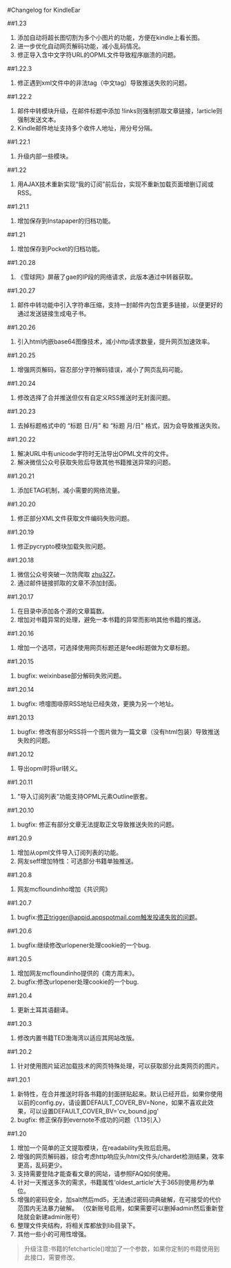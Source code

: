 #Changelog for KindleEar

##1.23
  1. 添加自动将超长图切割为多个小图片的功能，方便在kindle上看长图。
  2. 进一步优化自动网页解码功能，减小乱码情况。
  3. 修正导入含中文字符URL的OPML文件导致程序崩溃的问题。

##1.22.3
  1. 修正遇到xml文件中的非法tag（中文tag）导致推送失败的问题。

##1.22.2
  1. 邮件中转模块升级，在邮件标题中添加 !links则强制抓取文章链接，!article则强制发送文本。
  2. Kindle邮件地址支持多个收件人地址，用分号分隔。

##1.22.1
  1. 升级内部一些模块。

##1.22
  1. 用AJAX技术重新实现“我的订阅”前后台，实现不重新加载页面增删订阅或RSS。

##1.21.1
  1. 增加保存到Instapaper的归档功能。

##1.21
  1. 增加保存到Pocket的归档功能。

##1.20.28
  1. 《雪球网》屏蔽了gae的IP段的网络请求，此版本通过中转器获取。

##1.20.27
  1. 邮件中转功能中引入字符串压缩，支持一封邮件内包含更多链接，以便更好的通过发送链接生成电子书。
  
##1.20.26
  1. 引入html内嵌base64图像技术，减小http请求数量，提升网页加速效率。
  
##1.20.25
  1. 增强网页解码，容忍部分字符解码错误，减小了网页乱码可能。

##1.20.24
  1. 修改选择了合并推送但仅有自定义RSS推送时无封面问题。

##1.20.23
  1. 去掉标题格式中的 “标题 日/月” 和 “标题 月/日” 格式，因为会导致推送失败。

##1.20.22
  1. 解决URL中有unicode字符时无法导出OPML文件的文件。
  2. 解决微信公众号获取失败后导致其他书籍推送异常的问题。
  
##1.20.21
  1. 添加ETAG机制，减小需要的网络流量。

##1.20.20
  1. 修正部分XML文件获取文件编码失败问题。

##1.20.19
  1. 修正pycrypto模块加载失败问题。

##1.20.18
  1. 微信公众号突破一次防爬取 [zhu327](https://github.com/zhu327/rss)。
  2. 通过邮件链接抓取的文章不添加封面。
  
##1.20.17
  1. 在目录中添加各个源的文章篇数。
  2. 增加对书籍异常的处理，避免一本书籍的异常而影响其他书籍的推送。

##1.20.16
  1. 增加一个选项，可选择使用网页标题还是feed标题做为文章标题。

##1.20.15
  1. bugfix: weixinbase部分解码失败问题。

##1.20.14
  1. bugfix: 喷嚏图啩原RSS地址已经失效，更换为另一个地址。

##1.20.13
  1. bugfix: 修改有部分RSS将一个图片做为一篇文章（没有html包装）导致推送失败的问题。

##1.20.12
  1. 导出opml时将url转义。

##1.20.11
  1. "导入订阅列表"功能支持OPML元素Outline嵌套。

##1.20.10
  1. bugfix: 修正有部分文章无法提取正文导致推送失败的问题。

##1.20.9
  1. 增加从opml文件导入订阅列表的功能。
  2. 网友seff增加特性：可选部分书籍单独推送。

##1.20.8
  1. 网友mcfloundinho增加《共识网》

##1.20.7
  1. bugfix:修正trigger@appid.appspotmail.com触发投递失败的问题。

##1.20.6
  1. bugfix:继续修改urlopener处理cookie的一个bug.

##1.20.5
  1. 增加网友mcfloundinho提供的《南方周末》。
  2. bugfix:修改urlopener处理cookie的一个bug.

##1.20.4
  1. 更新土耳其语翻译。

##1.20.3
  1. 修改内置书籍TED渤海湾以适应其网站改版。

##1.20.2
  1. 针对使用图片延迟加载技术的网页特殊处理，可以获取部分此类网页的图片。

##1.20.1
  1. 新特性，在合并推送时将各书籍的封面拼贴起来。默认已经开启，如果你使用以前的config.py，请设置DEFAULT_COVER_BV=None，如果不喜欢此效果，可以设置DEFAULT_COVER_BV='cv_bound.jpg'
  2. bugfix: 修正保存到evernote不成功的问题（1.13引入）
  
##1.20
  1. 增加一个简单的正文提取模块，在readability失败后启用。
  2. 增强的网页解码器，综合考虑http响应头/html文件头/chardet检测结果，效率更高，乱码更少。
  3. 支持需要登陆才能查看文章的网站，请参照FAQ如何使用。
  4. 针对一天推送多次的需求，书籍属性‘oldest_article’大于365则使用*秒*为单位。
  5. 增强的密码安全，加salt然后md5，无法通过密码词典破解，在可接受的代价范围内无法暴力破解。
    （仅新账号启用，如果需要可以删掉admin然后重新登陆就会新建admin账号）
  6. 整理文件夹结构，将相关库都放到lib目录下。
  7. 其他一些小的可用性增强。
  > 升级注意:书籍的fetcharticle()增加了一个参数，如果你定制的书籍使用到此接口，需要修改。
  